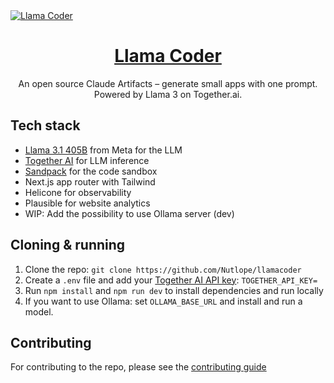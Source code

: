 <a href="https://www.llamacoder.io">
  <img alt="Llama Coder" src="./public/og-image.png">
  <h1 align="center">Llama Coder</h1>
</a>

<p align="center">
  An open source Claude Artifacts – generate small apps with one prompt. Powered by Llama 3 on Together.ai.
</p>

## Tech stack

- [Llama 3.1 405B](https://ai.meta.com/blog/meta-llama-3-1/) from Meta for the LLM
- [Together AI](https://togetherai.link/?utm_source=llamacoder&utm_medium=referral&utm_campaign=example-app) for LLM inference
- [Sandpack](https://sandpack.codesandbox.io/) for the code sandbox
- Next.js app router with Tailwind
- Helicone for observability
- Plausible for website analytics
- WIP: Add the possibility to use Ollama server (dev)

## Cloning & running

1. Clone the repo: `git clone https://github.com/Nutlope/llamacoder`
2. Create a `.env` file and add your [Together AI API key](https://togetherai.link/?utm_source=llamacoder&utm_medium=referral&utm_campaign=example-app): `TOGETHER_API_KEY=`
3. Run `npm install` and `npm run dev` to install dependencies and run locally
4. If you want to use Ollama: set `OLLAMA_BASE_URL` and install and run a model.

## Contributing

For contributing to the repo, please see the [contributing guide](./CONTRIBUTING.md)
